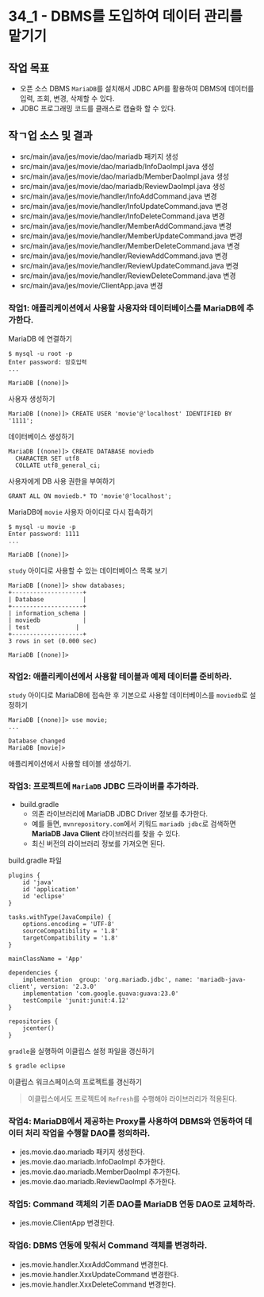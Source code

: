 # 34_1 - DBMS를 도입하여 데이터 관리를 맡기기

## 작업 목표

- 오픈 소스 DBMS `MariaDB`를 설치해서 
  JDBC API를 활용하여 DBMS에 데이터를 입력, 조회, 변경, 삭제할 수 있다.
- JDBC 프로그래밍 코드를 클래스로 캡슐화 할 수 있다.

## 작ㄱ업 소스 및 결과

- src/main/java/jes/movie/dao/mariadb 패키지 생성
- src/main/java/jes/movie/dao/mariadb/InfoDaoImpl.java 생성
- src/main/java/jes/movie/dao/mariadb/MemberDaoImpl.java 생성
- src/main/java/jes/movie/dao/mariadb/ReviewDaoImpl.java 생성
- src/main/java/jes/movie/handler/InfoAddCommand.java 변경
- src/main/java/jes/movie/handler/InfoUpdateCommand.java 변경
- src/main/java/jes/movie/handler/InfoDeleteCommand.java 변경
- src/main/java/jes/movie/handler/MemberAddCommand.java 변경
- src/main/java/jes/movie/handler/MemberUpdateCommand.java 변경
- src/main/java/jes/movie/handler/MemberDeleteCommand.java 변경
- src/main/java/jes/movie/handler/ReviewAddCommand.java 변경
- src/main/java/jes/movie/handler/ReviewUpdateCommand.java 변경
- src/main/java/jes/movie/handler/ReviewDeleteCommand.java 변경
- src/main/java/jes/movie/ClientApp.java 변경


### 작업1: 애플리케이션에서 사용할 사용자와 데이터베이스를 MariaDB에 추가한다.

MariaDB 에 연결하기 

```
$ mysql -u root -p
Enter password: 암호입력
...

MariaDB [(none)]>
```

사용자 생성하기
```
MariaDB [(none)]> CREATE USER 'movie'@'localhost' IDENTIFIED BY '1111';
```

데이터베이스 생성하기
```
MariaDB [(none)]> CREATE DATABASE moviedb
  CHARACTER SET utf8
  COLLATE utf8_general_ci;
```

사용자에게 DB 사용 권한을 부여하기
```
GRANT ALL ON moviedb.* TO 'movie'@'localhost';
```

MariaDB에 `movie` 사용자 아이디로 다시 접속하기
```
$ mysql -u movie -p
Enter password: 1111
...

MariaDB [(none)]>
```

`study` 아이디로 사용할 수 있는 데이터베이스 목록 보기
```
MariaDB [(none)]> show databases;
+--------------------+
| Database           |
+--------------------+
| information_schema |
| moviedb            |
| test             |
+--------------------+
3 rows in set (0.000 sec)

MariaDB [(none)]> 
```


### 작업2: 애플리케이션에서 사용할 테이블과 예제 데이터를 준비하라.

`study` 아이디로 MariaDB에 접속한 후 기본으로 사용할 데이터베이스를 `moviedb`로 설정하기
```
MariaDB [(none)]> use movie;
...

Database changed
MariaDB [movie]> 
``` 

애플리케이션에서 사용할 테이블 생성하기. 


### 작업3: 프로젝트에 `MariaDB` JDBC 드라이버를 추가하라.

- build.gradle
    - 의존 라이브러리에 MariaDB JDBC Driver 정보를 추가한다.
    - 예를 들면, `mvnrepository.com`에서 키워드 `mariadb jdbc`로 검색하면 **MariaDB Java Client** 라이브러리를 찾을 수 있다.
    - 최신 버전의 라이브러리 정보를 가져오면 된다.

build.gradle 파일
```
plugins {
    id 'java'
    id 'application'
    id 'eclipse'
}

tasks.withType(JavaCompile) {
    options.encoding = 'UTF-8'
    sourceCompatibility = '1.8'
    targetCompatibility = '1.8'
}

mainClassName = 'App'

dependencies {
    implementation  group: 'org.mariadb.jdbc', name: 'mariadb-java-client', version: '2.3.0'
    implementation 'com.google.guava:guava:23.0'
    testCompile 'junit:junit:4.12'
}

repositories {
    jcenter()
}
```

`gradle`을 실행하여 이클립스 설정 파일을 갱신하기
```
$ gradle eclipse
```

이클립스 워크스페이스의 프로젝트를 갱신하기
> 이클립스에서도 프로젝트에 `Refresh`를 수행해야 라이브러리가 적용된다.

### 작업4: MariaDB에서 제공하는 Proxy를 사용하여 DBMS와 연동하여 데이터 처리 작업을 수행할 DAO를 정의하라.

- jes.movie.dao.mariadb 패키지 생성한다.
- jes.movie.dao.mariadb.InfoDaoImpl 추가한다.
- jes.movie.dao.mariadb.MemberDaoImpl 추가한다.
- jes.movie.dao.mariadb.ReviewDaoImpl 추가한다.

### 작업5: Command 객체의 기존 DAO를 MariaDB 연동 DAO로 교체하라. 

- jes.movie.ClientApp 변경한다.

### 작업6: DBMS 연동에 맞춰서 Command 객체를 변경하라.

- jes.movie.handler.XxxAddCommand 변경한다.
- jes.movie.handler.XxxUpdateCommand 변경한다.
- jes.movie.handler.XxxDeleteCommand 변경한다.




